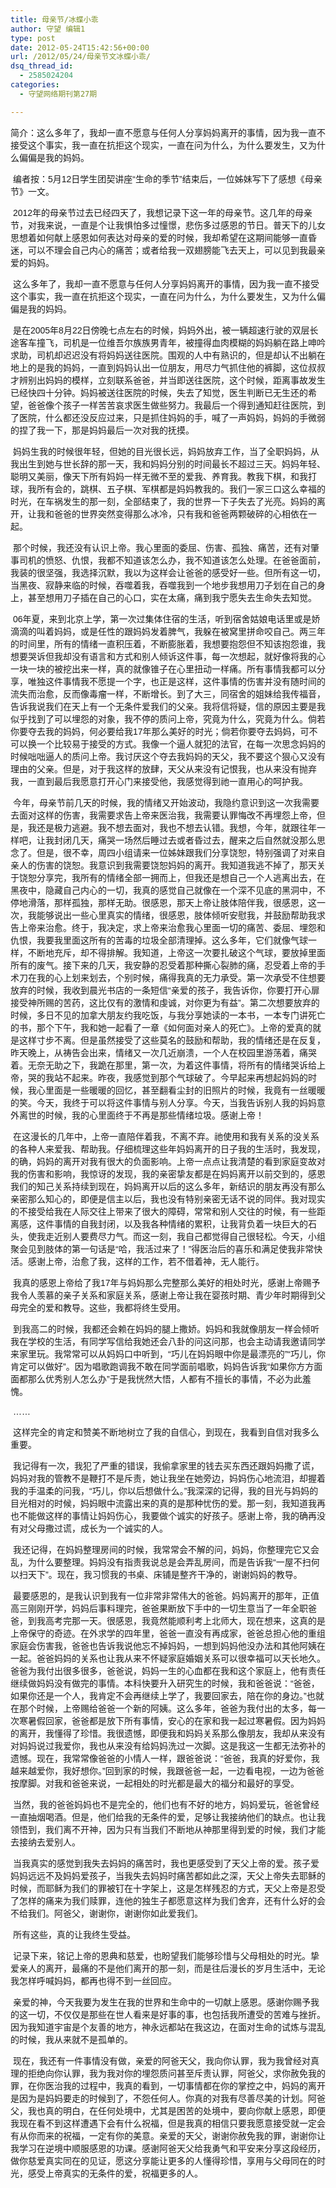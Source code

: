 ```yaml
---
title: 母亲节/冰蝶小乖
author: 守望 编辑1
type: post
date: 2012-05-24T15:42:56+00:00
url: /2012/05/24/母亲节文冰蝶小乖/
dsq_thread_id:
  - 2585024204
categories:
  - 守望网络期刊第27期

---
```

简介：这么多年了，我却一直不愿意与任何人分享妈妈离开的事情，因为我一直不接受这个事实，我一直在抗拒这个现实，一直在问为什么，为什么要发生，又为什么偏偏是我的妈妈。

<!--more-->

 <span style="font-family: arial, helvetica, sans-serif;">编者按：</span><span style="font-family: arial, helvetica, sans-serif;">5</span><span style="font-family: arial, helvetica, sans-serif;">月</span><span style="font-family: arial, helvetica, sans-serif;">12</span><span style="font-family: arial, helvetica, sans-serif;">日学生团契讲座</span><span style="font-family: arial, helvetica, sans-serif;">“</span><span style="font-family: arial, helvetica, sans-serif;">生命的季节</span><span style="font-family: arial, helvetica, sans-serif;">”</span><span style="font-family: arial, helvetica, sans-serif;">结束后，一位姊妹写下了感想《母亲节》一文。</span>

 <span style="font-family: arial, helvetica, sans-serif;">2012</span><span style="font-family: arial, helvetica, sans-serif;">年的母亲节过去已经四天了，我想记录下这一年的母亲节。这几年的母亲节，对我来说，一直是个让我惧怕多过憧憬，悲伤多过感恩的节日。普天下的儿女思想着如何献上感恩如何表达对母亲的爱的时候，我却希望在这期间能够一直昏迷，可以不理会自己内心的痛苦；或者给我一双翅膀能飞去天上，可以见到我最亲爱的妈妈。</span>

 <span style="font-family: arial, helvetica, sans-serif;">这么多年了，我却一直不愿意与任何人分享妈妈离开的事情，因为我一直不接受这个事实，我一直在抗拒这个现实，一直在问为什么，为什么要发生，又为什么偏偏是我的妈妈。</span>

 <span style="font-family: arial, helvetica, sans-serif;">是在</span><span style="font-family: arial, helvetica, sans-serif;">2005</span><span style="font-family: arial, helvetica, sans-serif;">年</span><span style="font-family: arial, helvetica, sans-serif;">8</span><span style="font-family: arial, helvetica, sans-serif;">月</span><span style="font-family: arial, helvetica, sans-serif;">22</span><span style="font-family: arial, helvetica, sans-serif;">日傍晚七点左右的时候，妈妈外出，被一辆超速行驶的双层长途客车撞飞，司机是一位维吾尔族族男青年，被撞得血肉模糊的妈妈躺在路上呻吟求助，司机却迟迟没有将妈妈送往医院。围观的人中有熟识的，但是却认不出躺在地上的是我的妈妈，一直到妈妈认出一位朋友，用尽力气抓住他的裤脚，这位叔叔才辨别出妈妈的模样，立刻联系爸爸，并当即送往医院，这个时候，距离事故发生已经快四十分钟。妈妈被送往医院的时候，失去了知觉，医生判断已无生还的希望，爸爸像个孩子一样苦苦哀求医生做些努力。我最后一个得到通知赶往医院，到了医院，什么都还没反应过来，只是抓住妈妈的手，喊了一声妈妈，妈妈的手微弱的捏了我一下，那是妈妈最后一次对我的抚摸。</span>

 <span style="font-family: arial, helvetica, sans-serif;">妈妈生我的时候很年轻，但她的目光很长远，妈妈放弃工作，当了全职妈妈，从我出生到她与世长辞的那一天，我和妈妈分别的时间最长不超过三天。妈妈年轻、聪明又美丽，像天下所有妈妈一样无微不至的爱我、养育我。教我下棋，和我打球，我所有会的，跳棋、五子棋、军棋都是妈妈教我的。我们一家三口这么幸福的时光，在车祸发生的那一刻，全部结束了，我的世界一下子失去了光亮。妈妈的离开，让我和爸爸的世界突然变得那么冰冷，只有我和爸爸两颗破碎的心相依在一起。</span>

 <span style="font-family: arial, helvetica, sans-serif;">那个时候，我还没有认识上帝。我心里面的委屈、伤害、孤独、痛苦，还有对肇事司机的愤怒、仇恨，我都不知道该怎么办，我不知道该怎么处理。在爸爸面前，我装的很坚强，我选择沉默，我以为这样会让爸爸的感受好一些。但所有这一切，当黑夜、寂静来临的时候，吞噬着我，吞噬我到一个地步我想用刀子划在自己的身上，甚至想用刀子插在自己的心口，实在太痛，痛到我宁愿失去生命失去知觉。</span>

 <span style="font-family: arial, helvetica, sans-serif;">06</span><span style="font-family: arial, helvetica, sans-serif;">年夏，来到北京上学，第一次过集体住宿的生活，听到宿舍姑娘电话里或是娇滴滴的叫着妈妈，或是任性的跟妈妈发着脾气，我躲在被窝里拼命咬自己。两三年的时间里，所有的情绪一直积压着，不断膨胀着，我想要抱怨但不知该抱怨谁，我想要哭诉但我却没有语言和方式和别人倾诉这件事，每一次想起，就好像将我的心一块一块的被挖出来一样，真的就像锥子在心里扭动一样痛。所有事情我都可以分享，唯独这件事情我不愿提一个字，也正是这样，这件事情的伤害并没有随时间的流失而治愈，反而像毒瘤一样，不断增长。到了大三，同宿舍的姐妹给我传福音，告诉我说我们在天上有一个无条件爱我们的父亲。我将信将疑，信的原因主要是我似乎找到了可以埋怨的对象，我不停的质问上帝，究竟为什么，究竟为什么。倘若你要夺去我的妈妈，何必要给我</span><span style="font-family: arial, helvetica, sans-serif;">17</span><span style="font-family: arial, helvetica, sans-serif;">年那么美好的时光；倘若你要夺去妈妈，可不可以换一个比较易于接受的方式。我像一个逼人就犯的法官，在每一次思念妈妈的时候咄咄逼人的质问上帝。我讨厌这个夺去我妈妈的天父，我不要这个狠心又没有理由的父亲。但是，对于我这样的放肆，天父从来没有记恨我，也从来没有抛弃我，一直到最后我愿意打开心门来接受他，我感觉得到祂一直用心的呵护我。</span>

 <span style="font-family: arial, helvetica, sans-serif;">今年，母亲节前几天的时候，我的情绪又开始波动，我隐约意识到这一次我需要去面对这样的伤害，我需要求告上帝来医治我，我需要认罪悔改不再埋怨上帝，但是，我还是极力逃避。我不想去面对，我也不想去认错。我想，今年，就跟往年一样吧，让我封闭几天，痛哭一场然后睡过去或者昏过去，醒来之后自然就没那么思念了。但是，很不幸，周四小组请来一位姊妹跟我们分享饶恕，特别强调了对来自亲人的伤害的饶恕。我意识到我需要饶恕妈妈的离开。我知道我逃不掉了，那天关于饶恕分享完，我所有的情绪全部一拥而上，但我还是想自己一个人逃离出去，在黑夜中，隐藏自己内心的一切，我真的感觉自己就像在一个深不见底的黑洞中，不停地滑落，那样孤独，那样无助。很感恩，那天上帝让肢体陪伴我，很感恩，这一次，我能够说出一些心里真实的情绪，很感恩，肢体倾听安慰我，并鼓励帮助我求告上帝来治愈。终于，我决定，求上帝来治愈我心里面一切的痛苦、委屈、埋怨和仇恨，我要我里面这所有的苦毒的垃圾全部清理掉。这么多年，它们就像气球一样，不断地充斥，却不得排解。我知道，上帝这一次要扎破这个气球，要放掉里面所有的废气。接下来的几天，我安静的忍受着那种撕心裂肺的痛，忍受着上帝的手术刀在我的心上划来划去，个别时候，痛得我真的无力承受。第一次承受不住想要放弃的时候，我收到晨光书店的一条短信</span><span style="font-family: arial, helvetica, sans-serif;">“</span><span style="font-family: arial, helvetica, sans-serif;">亲爱的孩子，我告诉你，你要打开心扉接受神所赐的苦药，这比仅有的激情和虔诚，对你更为有益</span><span style="font-family: arial, helvetica, sans-serif;">”</span><span style="font-family: arial, helvetica, sans-serif;">。第二次想要放弃的时候，多日不见的加拿大朋友约我吃饭，与我分享她读的一本书，一本专门讲死亡的书，那个下午，我和她一起看了一章《如何面对亲人的死亡》。上帝的爱真的就是这样寸步不离。但是虽然接受了这些莫名的鼓励和帮助，我的情绪还是在反复，昨天晚上，从祷告会出来，情绪又一次几近崩溃，一个人在校园里游荡着，痛哭着。无奈无助之下，我跪在那里，第一次，为着这件事情，将所有的情绪哭诉给上帝，哭的我站不起来。昨夜，我感觉到那个气球破了。今早起来再想起妈妈的时候，我心里面是一些暖暖的回忆，甚至翻看尘封的旧照片的时候，我竟有一丝暖暖的笑。今天，我终于可以将这件事情与别人分享。今天，当我告诉别人我的妈妈意外离世的时候，我的心里面终于不再是那些情绪垃圾。感谢上帝！</span>

 <span style="font-family: arial, helvetica, sans-serif;">在这漫长的几年中，上帝一直陪伴着我，不离不弃。祂使用和我有关系的没关系的各种人来爱我、帮助我。仔细梳理这些年妈妈离开的日子我的生活时，我发现，的确，妈妈的离开对我有很大的负面影响。上帝一点点让我清楚的看到家庭变故对我的伤害和影响，我惊讶的发现，我的亲密挚友都是在妈妈离开以前交到的，感恩我们的知己关系持续到现在，妈妈离开以后的这么多年，新结识的朋友再没有那么亲密那么知心的，即便是信主以后，我也没有特别亲密无话不说的同伴。我对现实的不接受给我在人际交往上带来了很大的障碍，常常和别人交往的时候，有一些距离感，这件事情的自我封闭，以及我各种情绪的累积，让我背负着一块巨大的石头，使我走近别人要费尽力气。而这一刻，我自己都觉得自己很轻松。今天，小组聚会见到肢体的第一句话是</span><span style="font-family: arial, helvetica, sans-serif;">“</span><span style="font-family: arial, helvetica, sans-serif;">哈，我活过来了！</span><span style="font-family: arial, helvetica, sans-serif;">”</span><span style="font-family: arial, helvetica, sans-serif;">得医治后的喜乐和满足使我非常快活。感谢上帝，治愈了我，这样的工作，若不借着神，无人能行。</span>

 <span style="font-family: arial, helvetica, sans-serif;">我真的感恩上帝给了我</span><span style="font-family: arial, helvetica, sans-serif;">17</span><span style="font-family: arial, helvetica, sans-serif;">年与妈妈那么完整那么美好的相处时光，感谢上帝赐予我令人羡慕的亲子关系和家庭关系，感谢上帝让我在婴孩时期、青少年时期得到父母完全的爱和教导。这些，我都将终生受用。</span>

 <span style="font-family: arial, helvetica, sans-serif;">到我高二的时候，我都还会赖在妈妈的腿上撒娇。妈妈和我就像朋友一样会倾听我在学校的生活，有同学写信给我她还会八卦的问这问那，也会主动请我邀请同学来家里玩。我常常可以从妈妈口中听到，</span><span style="font-family: arial, helvetica, sans-serif;">“</span><span style="font-family: arial, helvetica, sans-serif;">巧儿在妈妈眼中你是最漂亮的</span><span style="font-family: arial, helvetica, sans-serif;">”“</span><span style="font-family: arial, helvetica, sans-serif;">巧儿，你肯定可以做好</span><span style="font-family: arial, helvetica, sans-serif;">”</span><span style="font-family: arial, helvetica, sans-serif;">。因为唱歌跑调我不敢在同学面前唱歌，妈妈告诉我</span><span style="font-family: arial, helvetica, sans-serif;">“</span><span style="font-family: arial, helvetica, sans-serif;">如果你方方面面都那么优秀别人怎么办</span><span style="font-family: arial, helvetica, sans-serif;">”</span><span style="font-family: arial, helvetica, sans-serif;">于是我恍然大悟，人都有不擅长的事情，不必为此羞愧。</span>

 <span style="font-family: arial, helvetica, sans-serif;">……</span>

 <span style="font-family: arial, helvetica, sans-serif;">这样完全的肯定和赞美不断地树立了我的自信心，到现在，我看到自信对我多么重要。</span>

 <span style="font-family: arial, helvetica, sans-serif;">我记得有一次，我犯了严重的错误，我偷拿家里的钱去买东西还跟妈妈撒了谎，妈妈对我的管教不是鞭打不是斥责，她让我坐在她旁边，妈妈伤心地流泪，却握着我的手温柔的问我，</span><span style="font-family: arial, helvetica, sans-serif;">“</span><span style="font-family: arial, helvetica, sans-serif;">巧儿，你以后想做什么。</span><span style="font-family: arial, helvetica, sans-serif;">”</span><span style="font-family: arial, helvetica, sans-serif;">我深深的记得，我的目光与妈妈的目光相对的时候，妈妈眼中流露出来的真的是那种忧伤的爱。那一刻，我知道我再也不能做这样的事情让妈妈伤心，我要做个诚实的好孩子。感谢上帝，我的确再没有对父母撒过谎，成长为一个诚实的人。</span>

 <span style="font-family: arial, helvetica, sans-serif;">我还记得，在妈妈整理房间的时候，我常常会不解的问，妈妈，你整理完它又会乱，为什么要整理。妈妈没有指责我说总是会弄乱房间，而是告诉我</span><span style="font-family: arial, helvetica, sans-serif;">“</span><span style="font-family: arial, helvetica, sans-serif;">一屋不扫何以扫天下</span><span style="font-family: arial, helvetica, sans-serif;">”</span><span style="font-family: arial, helvetica, sans-serif;">。现在，我习惯我的书桌、床铺是整齐干净的，谢谢妈妈的教导。</span>

 <span style="font-family: arial, helvetica, sans-serif;">最要感恩的，是我认识到我有一位非常非常伟大的爸爸。妈妈离开的那年，正值高三刚刚开学，妈妈后事料理完，爸爸果断放下手中的一切生意当了一年全职爸爸，到我高考完那一天。很感恩，我竟然能顺利考上北师大，现在想来，这真的是上帝保守的奇迹。在外求学的四年里，爸爸一直没有再成家，爸爸总担心他的重组家庭会伤害我，爸爸也告诉我说他忘不掉妈妈，一想到妈妈他没办法和其他阿姨在一起。爸爸妈妈的关系也让我从来不怀疑家庭婚姻关系可以很幸福可以天长地久。爸爸为我付出很多很多，爸爸说，妈妈一生的心血都在我和这个家庭上，他有责任继续做妈妈没有做完的事情。本科快要升入研究生的时候，我和爸爸说：</span><span style="font-family: arial, helvetica, sans-serif;">“</span><span style="font-family: arial, helvetica, sans-serif;">爸爸，如果你还是一个人，我肯定不会再继续上学了，我要回家去，陪在你的身边。</span><span style="font-family: arial, helvetica, sans-serif;">”</span><span style="font-family: arial, helvetica, sans-serif;">也就在那个时候，上帝赐给爸爸一个新的阿姨。这么多年，爸爸为我付出的太多，每一次寒暑假回家，爸爸都是放下所有事情，安心的在家和我一起过寒暑假。因为妈妈的离开，我懂得了珍惜。我很遗憾，即便我和妈妈关系那么像朋友，我却从来没有对妈妈说过我爱你，我也从来没有给妈妈洗过一次脚。这是我这一生都无法弥补的遗憾。现在，我常常像爸爸的小情人一样，跟爸爸说：</span><span style="font-family: arial, helvetica, sans-serif;">“</span><span style="font-family: arial, helvetica, sans-serif;">爸爸，我真的好爱你，我越来越爱你，我好想你。</span><span style="font-family: arial, helvetica, sans-serif;">”</span><span style="font-family: arial, helvetica, sans-serif;">回到家的时候，我跟爸爸一起，一边看电视，一边为爸爸按摩脚。对我和爸爸来说，一起相处的时光都是最大的福分和最好的享受。</span>

 <span style="font-family: arial, helvetica, sans-serif;">当然，我的爸爸妈妈也不是完全的，他们也有不好的地方，妈妈爱玩，爸爸曾经一直抽烟喝酒。但是，他们给我的无条件的爱，足够让我接纳他们的缺点。也让我领悟到，我们离不开神，因为只有当我们不断地从神那里得到爱的时候，我们才能去接纳去爱别人。</span>

 <span style="font-family: arial, helvetica, sans-serif;">当我真实的感觉到我失去妈妈的痛苦时，我也更感受到了天父上帝的爱。孩子爱妈妈远远不及妈妈爱孩子，当我失去妈妈时痛苦都如此之深，天父上帝失去耶稣的时候，而耶稣为我们的罪被钉在十字架上，这是怎样残忍的方式，天父上帝是忍受了怎样的痛来为我们赎罪，连他的独生子都愿意这样为我们舍弃，还有什么好的会不给我们。阿爸父，谢谢你，谢谢你如此爱我们。</span>

 <span style="font-family: arial, helvetica, sans-serif;">所有这些，真的让我终生受益。</span>

 <span style="font-family: arial, helvetica, sans-serif;">记录下来，铭记上帝的恩典和慈爱，也盼望我们能够珍惜与父母相处的时光。挚爱亲人的离开，最痛的不是他们离开的那一刻，而是往后漫长的岁月生活中，无论我怎样呼喊妈妈，都再也得不到一丝回应。</span>

 <span style="font-family: arial, helvetica, sans-serif;">亲爱的神，今天我要为发生在我的世界和生命中的一切献上感恩。感谢你赐予我的这一切，不仅仅是那些在世人看来是好事的事，也包括我所遭受的苦难与挫折。因为我知道宇宙是个友善的地方，神永远都站在我这边，在面对生命的试炼与混乱的时候，我从来就不是孤单的。</span>

 <span style="font-family: arial, helvetica, sans-serif;">现在，我还有一件事情没有做，亲爱的阿爸天父，我向你认罪，我为我曾经对真理的拒绝向你认罪，我为我对你的埋怨质问甚至斥责认罪，阿爸父，求你赦免我的罪，在你医治我的过程中，我真的看到，一切事情都在你的掌控之中，妈妈的离开是因为是妈妈要走的时候到了，不怨任何人。你真的对我有尽善尽美的计划。阿爸父，我也真的明白，在任何处境中，尤其是困苦的处境中，要向你献上感恩，即便我现在看不到这样遭遇下会有什么祝福，但是我真的相信只要我愿意接受就一定会有从你而来的祝福，一定有你的美意。亲爱的天父，谢谢你赦免我的罪，谢谢你让我学习在逆境中顺服感恩的功课。感谢阿爸天父给我勇气和平安来分享这段经历，做你慈爱真实同在的见证，愿这分享能让更多的人懂得珍惜，享用与父母同在的时光，感受上帝真实的无条件的爱，祝福更多的人。</span>